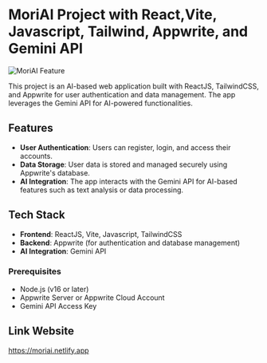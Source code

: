 # MoriAI Project with React,Vite, Javascript, Tailwind, Appwrite, and Gemini API


![MoriAI Feature](https://i.ibb.co/1K37hqy/Screenshot-2024-12-08-211801.png)


This project is an AI-based web application built with ReactJS, TailwindCSS, and Appwrite for user authentication and data management. The app leverages the Gemini API for AI-powered functionalities.

## Features

- **User Authentication**: Users can register, login, and access their accounts.
- **Data Storage**: User data is stored and managed securely using Appwrite's database.
- **AI Integration**: The app interacts with the Gemini API for AI-based features such as text analysis or data processing.

## Tech Stack

- **Frontend**: ReactJS, Vite, Javascript, TailwindCSS
- **Backend**: Appwrite (for authentication and database management)
- **AI Integration**: Gemini API

### Prerequisites

- Node.js (v16 or later)
- Appwrite Server or Appwrite Cloud Account
- Gemini API Access Key

## Link Website

https://moriai.netlify.app



